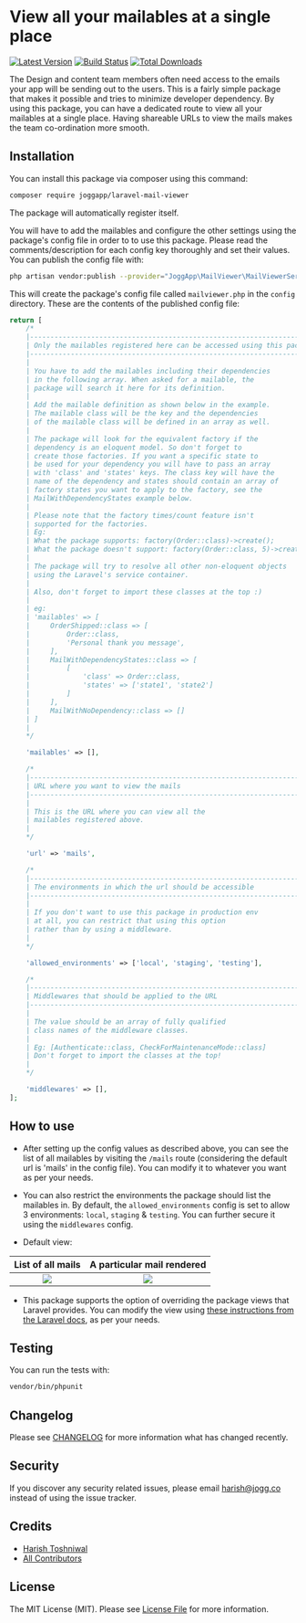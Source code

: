 # View all your mailables at a single place

[![Latest Version](https://img.shields.io/github/release/JoggApp/laravel-mail-viewer.svg?style=flat-rounded)](https://github.com/JoggApp/laravel-mail-viewer/releases)
[![Build Status](https://travis-ci.org/JoggApp/laravel-mail-viewer.svg?branch=master)](https://travis-ci.org/JoggApp/laravel-mail-viewer)
[![Total Downloads](https://img.shields.io/packagist/dt/JoggApp/laravel-mail-viewer.svg?style=flat-rounded&colorB=brightgreen)](https://packagist.org/packages/JoggApp/laravel-mail-viewer)

The Design and content team members often need access to the emails your app will be sending out to the users. This is a fairly simple package that makes it possible and tries to minimize developer dependency. By using this package, you can have a dedicated route to view all your mailables at a single place. Having shareable URLs to view the mails makes the team co-ordination more smooth.

## Installation

You can install this package via composer using this command:

```bash
composer require joggapp/laravel-mail-viewer
```

The package will automatically register itself.

You will have to add the mailables and configure the other settings using the package's config file in order to to use this package. Please read the comments/description for each config key thoroughly and set their values. You can publish the config file with:

```bash
php artisan vendor:publish --provider="JoggApp\MailViewer\MailViewerServiceProvider"
```

This will create the package's config file called `mailviewer.php` in the `config` directory. These are the contents of the published config file:

```php
return [
    /*
    |--------------------------------------------------------------------------
    | Only the mailables registered here can be accessed using this package
    |--------------------------------------------------------------------------
    |
    | You have to add the mailables including their dependencies
    | in the following array. When asked for a mailable, the
    | package will search it here for its definition.
    |
    | Add the mailable definition as shown below in the example.
    | The mailable class will be the key and the dependencies
    | of the mailable class will be defined in an array as well.
    |
    | The package will look for the equivalent factory if the
    | dependency is an eloquent model. So don't forget to
    | create those factories. If you want a specific state to
    | be used for your dependency you will have to pass an array
    | with 'class' and 'states' keys. The class key will have the
    | name of the dependency and states should contain an array of
    | factory states you want to apply to the factory, see the
    | MailWithDependencyStates example below.
    |
    | Please note that the factory times/count feature isn't
    | supported for the factories.
    | Eg:
    | What the package supports: factory(Order::class)->create();
    | What the package doesn't support: factory(Order::class, 5)->create();
    |
    | The package will try to resolve all other non-eloquent objects
    | using the Laravel's service container.
    |
    | Also, don't forget to import these classes at the top :)
    |
    | eg:
    | 'mailables' => [
    |     OrderShipped::class => [
    |         Order::class,
    |         'Personal thank you message',
    |     ],
    |     MailWithDependencyStates::class => [
    |         [
    |             'class' => Order::class,
    |             'states' => ['state1', 'state2']
    |         ]
    |     ],
    |     MailWithNoDependency::class => []
    | ]
    |
    */

    'mailables' => [],

    /*
    |--------------------------------------------------------------------------
    | URL where you want to view the mails
    |--------------------------------------------------------------------------
    |
    | This is the URL where you can view all the
    | mailables registered above.
    |
    */

    'url' => 'mails',

    /*
    |--------------------------------------------------------------------------
    | The environments in which the url should be accessible
    |--------------------------------------------------------------------------
    |
    | If you don't want to use this package in production env
    | at all, you can restrict that using this option
    | rather than by using a middleware.
    |
    */

    'allowed_environments' => ['local', 'staging', 'testing'],

    /*
    |--------------------------------------------------------------------------
    | Middlewares that should be applied to the URL
    |--------------------------------------------------------------------------
    |
    | The value should be an array of fully qualified
    | class names of the middleware classes.
    |
    | Eg: [Authenticate::class, CheckForMaintenanceMode::class]
    | Don't forget to import the classes at the top!
    |
    */

    'middlewares' => [],
];
```

## How to use

- After setting up the config values as described above, you can see the list of all mailables by visiting the `/mails` route (considering the default url is 'mails' in the config file). You can modify it to whatever you want as per your needs.

- You can also restrict the environments the package should list the mailables in. By default, the `allowed_environments` config is set to allow 3 environments: `local`, `staging` & `testing`. You can further secure it using the `middlewares` config.

- Default view:

List of all mails             |  A particular mail rendered
:-------------------------:|:-------------------------:
![](https://user-images.githubusercontent.com/11228182/45781093-bb59ef00-bc7c-11e8-9d03-64cf245fd82c.png)  |  ![](https://user-images.githubusercontent.com/11228182/45780701-c3fdf580-bc7b-11e8-9f48-0d883a640010.png)

- This package supports the option of overriding the package views that Laravel provides. You can modify the view using [these instructions from the Laravel docs](https://laravel.com/docs/packages#views), as per your needs.

## Testing

You can run the tests with:

```bash
vendor/bin/phpunit
```

## Changelog

Please see [CHANGELOG](CHANGELOG.md) for more information what has changed recently.

## Security

If you discover any security related issues, please email [harish@jogg.co](mailto:harish@jogg.co) instead of using the issue tracker.

## Credits

- [Harish Toshniwal](https://github.com/introwit)
- [All Contributors](../../contributors)

## License

The MIT License (MIT). Please see [License File](LICENSE.txt) for more information.
